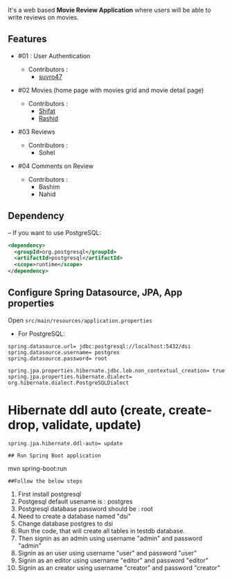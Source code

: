It's a web based **Movie Review Application** where users will be able to write reviews on movies.

## Features

- #01 : User Authentication

  - Contributors :
    - [suvro47](https://github.com/suvro47/)

- #02 Movies (home page with movies grid and movie detail page)

  - Contributors :
    - [Shifat](http://www.github.com/jspw)
    - [Rashid](http://www.github.com/rashid54)

- #03 Reviews

  - Contributors :
    - Sohel

- #04 Comments on Review
  - Contributors :
    - Bashim
    - Nahid


## Dependency
– If you want to use PostgreSQL:
```xml
<dependency>
  <groupId>org.postgresql</groupId>
  <artifactId>postgresql</artifactId>
  <scope>runtime</scope>
</dependency>
```
## Configure Spring Datasource, JPA, App properties
Open `src/main/resources/application.properties`
- For PostgreSQL:
```
spring.datasource.url= jdbc:postgresql://localhost:5432/dsi
spring.datasource.username= postgres
spring.datasource.password= root

spring.jpa.properties.hibernate.jdbc.lob.non_contextual_creation= true
spring.jpa.properties.hibernate.dialect= org.hibernate.dialect.PostgreSQLDialect
```

# Hibernate ddl auto (create, create-drop, validate, update)
```
spring.jpa.hibernate.ddl-auto= update
```

```
## Run Spring Boot application
```
mvn spring-boot:run
```
##Follow the below steps
```
1. First install postgresql 
2. Postgesql  default usename is : postgres
3. Postgresql database password should be : root
4. Need to create a database named "dsi" 
5. Change database postgres to dsi
6. Run the code, that will create all tables in testdb database.
8. Then signin as an admin using username "admin" and password "admin"
9. Signin as an user using username "user" and password "user"
10. Signin as an editor using username "editor" and password "editor"
11. Signin as an creator using username "creator" and password "creator"
```
